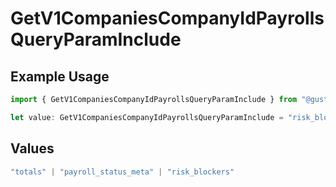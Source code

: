 # GetV1CompaniesCompanyIdPayrollsQueryParamInclude

## Example Usage

```typescript
import { GetV1CompaniesCompanyIdPayrollsQueryParamInclude } from "@gusto/embedded-api/models/operations/getv1companiescompanyidpayrolls.js";

let value: GetV1CompaniesCompanyIdPayrollsQueryParamInclude = "risk_blockers";
```

## Values

```typescript
"totals" | "payroll_status_meta" | "risk_blockers"
```